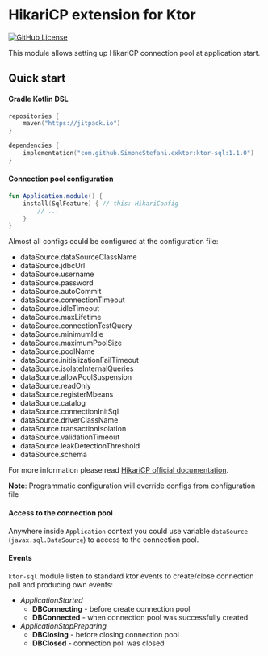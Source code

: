 # HikariCP extension for Ktor

[![GitHub License](https://img.shields.io/badge/license-Apache%20License%202.0-blue.svg?style=flat)](http://www.apache.org/licenses/LICENSE-2.0)

This module allows setting up HikariCP connection pool at application start.

## Quick start

#### Gradle Kotlin DSL

```kotlin
repositories {
    maven("https://jitpack.io")
}

dependencies {
    implementation("com.github.SimoneStefani.exktor:ktor-sql:1.1.0")
}
```

#### Connection pool configuration

```kotlin
fun Application.module() {
    install(SqlFeature) { // this: HikariConfig
        // ...
    }
}
```

Almost all configs could be configured at the configuration file:

* dataSource.dataSourceClassName
* dataSource.jdbcUrl
* dataSource.username
* dataSource.password
* dataSource.autoCommit
* dataSource.connectionTimeout
* dataSource.idleTimeout
* dataSource.maxLifetime
* dataSource.connectionTestQuery
* dataSource.minimumIdle
* dataSource.maximumPoolSize
* dataSource.poolName
* dataSource.initializationFailTimeout
* dataSource.isolateInternalQueries
* dataSource.allowPoolSuspension
* dataSource.readOnly
* dataSource.registerMbeans
* dataSource.catalog
* dataSource.connectionInitSql
* dataSource.driverClassName
* dataSource.transactionIsolation
* dataSource.validationTimeout
* dataSource.leakDetectionThreshold
* dataSource.schema

For more information please
read [HikariCP official documentation](https://github.com/brettwooldridge/HikariCP#configuration-knobs-baby).

**Note**: Programmatic configuration will override configs from configuration file

#### Access to the connection pool

Anywhere inside `Application` context you could use variable `dataSource`
(`javax.sql.DataSource`) to access to the connection pool.

#### Events

`ktor-sql` module listen to standard ktor events to create/close connection poll and producing own events:

* _ApplicationStarted_
    * **DBConnecting** - before create connection pool
    * **DBConnected** - when connection pool was successfully created
* _ApplicationStopPreparing_
    * **DBClosing** - before closing connection pool
    * **DBClosed** - connection poll was closed

